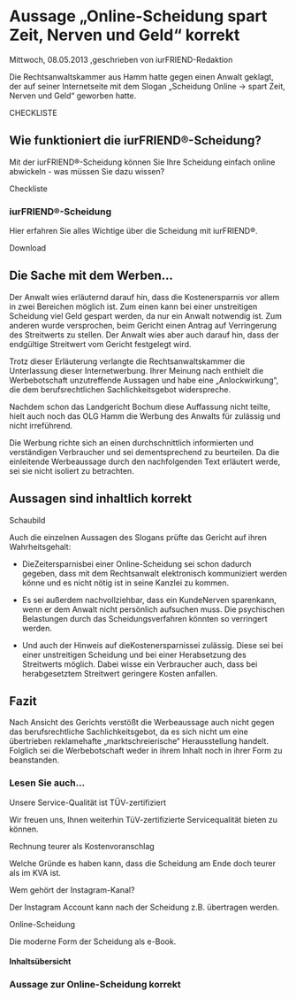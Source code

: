 # Aussage „Online-Scheidung spart Zeit, Nerven und Geld“ korrekt

Mittwoch, 08.05.2013 ,geschrieben von iurFRIEND-Redaktion

Die Rechtsanwaltskammer aus Hamm hatte gegen einen Anwalt geklagt, der auf seiner Internetseite mit dem Slogan „Scheidung Online -> spart Zeit, Nerven und Geld“ geworben hatte.

CHECKLISTE

## Wie funktioniert die iurFRIEND®-Scheidung?

Mit der iurFRIEND®-Scheidung können Sie Ihre Scheidung einfach online abwickeln - was müssen Sie dazu wissen?

Checkliste

### iurFRIEND®-Scheidung

Hier erfahren Sie alles Wichtige über die Scheidung mit iurFRIEND®.

Download

## Die Sache mit dem Werben...

Der Anwalt wies erläuternd darauf hin, dass die Kostenersparnis vor allem in zwei Bereichen möglich ist. Zum einen kann bei einer unstreitigen Scheidung viel Geld gespart werden, da nur ein Anwalt notwendig ist. Zum anderen wurde versprochen, beim Gericht einen Antrag auf Verringerung des Streitwerts zu stellen. Der Anwalt wies aber auch darauf hin, dass der endgültige Streitwert vom Gericht festgelegt wird.

Trotz dieser Erläuterung verlangte die Rechtsanwaltskammer die Unterlassung dieser Internetwerbung. Ihrer Meinung nach enthielt die Werbebotschaft unzutreffende Aussagen und habe eine „Anlockwirkung“, die dem berufsrechtlichen Sachlichkeitsgebot widerspreche.

Nachdem schon das Landgericht Bochum diese Auffassung nicht teilte, hielt auch noch das OLG Hamm die Werbung des Anwalts für zulässig und nicht irreführend.

Die Werbung richte sich an einen durchschnittlich informierten und verständigen Verbraucher und sei dementsprechend zu beurteilen. Da die einleitende Werbeaussage durch den nachfolgenden Text erläutert werde, sei sie nicht isoliert zu betrachten.

## Aussagen sind inhaltlich korrekt

Schaubild

Auch die einzelnen Aussagen des Slogans prüfte das Gericht auf ihren Wahrheitsgehalt:

- DieZeitersparnisbei einer Online-Scheidung sei schon dadurch gegeben, dass mit dem Rechtsanwalt elektronisch kommuniziert werden könne und es nicht nötig ist in seine Kanzlei zu kommen.

- Es sei außerdem nachvollziehbar, dass ein KundeNerven sparenkann, wenn er dem Anwalt nicht persönlich aufsuchen muss. Die psychischen Belastungen durch das Scheidungsverfahren könnten so verringert werden.

- Und auch der Hinweis auf dieKostenersparnissei zulässig. Diese sei bei einer unstreitigen Scheidung und bei einer Herabsetzung des Streitwerts möglich. Dabei wisse ein Verbraucher auch, dass bei herabgesetztem Streitwert geringere Kosten anfallen.

## Fazit

Nach Ansicht des Gerichts verstößt die Werbeaussage auch nicht gegen das berufsrechtliche Sachlichkeitsgebot, da es sich nicht um eine übertrieben reklamehafte „marktschreierische“ Herausstellung handelt. Folglich sei die Werbebotschaft weder in ihrem Inhalt noch in ihrer Form zu beanstanden.

### Lesen Sie auch...

Unsere Service-Qualität ist TÜV-zertifiziert

Wir freuen uns, Ihnen weiterhin TüV-zertifizierte Servicequalität bieten zu können.

Rechnung teurer als Kostenvoranschlag

Welche Gründe es haben kann, dass die Scheidung am Ende doch teurer als im KVA ist.

Wem gehört der Instagram-Kanal?

Der Instagram Account kann nach der Scheidung z.B. übertragen werden.

Online-Scheidung

Die moderne Form der Scheidung als e-Book.

#### Inhaltsübersicht

### Aussage zur Online-Scheidung korrekt